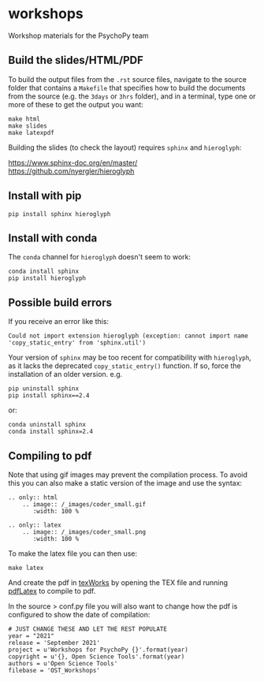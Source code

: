 # workshops
Workshop materials for the PsychoPy team

## Build the slides/HTML/PDF

To build the output files from the `.rst` source files, navigate to the source folder that contains a `Makefile` that specifies how to build the documents from the source (e.g. the `3days` or `3hrs` folder), and in a terminal, type one or more of these to get the output you want:

    make html
    make slides
    make latexpdf

Building the slides (to check the layout) requires `sphinx` and `hieroglyph`:

https://www.sphinx-doc.org/en/master/
https://github.com/nyergler/hieroglyph

## Install with pip

    pip install sphinx hieroglyph

## Install with conda
The `conda` channel for `hieroglyph` doesn't seem to work:

    conda install sphinx
    pip install hieroglyph

## Possible build errors
If you receive an error like this:

    Could not import extension hieroglyph (exception: cannot import name 'copy_static_entry' from 'sphinx.util')

Your version of `sphinx` may be too recent for compatibility with `hieroglyph`, as it lacks the deprecated `copy_static_entry()` function. If so, force the installation of an older version. e.g.

    pip uninstall sphinx
    pip install sphinx==2.4

or:

    conda uninstall sphinx
    conda install sphinx=2.4

## Compiling to pdf

Note that using gif images may prevent the compilation process. To avoid this you can also make a static version of the image and use the syntax:
```
.. only:: html
    .. image:: /_images/coder_small.gif
       :width: 100 %

.. only:: latex
    .. image:: /_images/coder_small.png
       :width: 100 %
```
To make the latex file you can then use:

    make latex

And create the pdf in [texWorks](http://www.tug.org/texworks/) by opening the TEX file and running [pdfLatex](https://www.pdfconverters.net/how-to/convert-latex-to-pdf-in-windows/) to compile to pdf. 

In the source > conf.py file you will also want to change how the pdf is configured to show the date of compilation: 

    # JUST CHANGE THESE AND LET THE REST POPULATE
    year = "2021"
    release = 'September 2021'
    project = u'Workshops for PsychoPy {}'.format(year)
    copyright = u'{}, Open Science Tools'.format(year)
    authors = u'Open Science Tools'
    filebase = 'OST_Workshops'